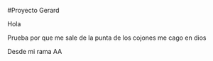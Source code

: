 #Proyecto Gerard

Hola

Prueba por que me sale de la punta de los cojones me cago en dios

Desde mi rama AA